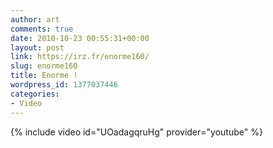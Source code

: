 ```yaml
---
author: art
comments: true
date: 2010-10-23 00:55:31+00:00
layout: post
link: https://irz.fr/enorme160/
slug: enorme160
title: Enorme !
wordpress_id: 1377037446
categories:
- Video
---
```


{% include video id="UOadagqruHg" provider="youtube" %}
